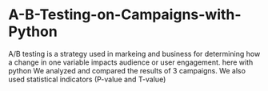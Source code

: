 # A-B-Testing-on-Campaigns-with-Python
A/B testing is a strategy used in markeing and business for determining how a change in one variable impacts audience or user engagement. here with python We analyzed and compared the results of 3 campaigns. We also used statistical indicators (P-value and T-value)
